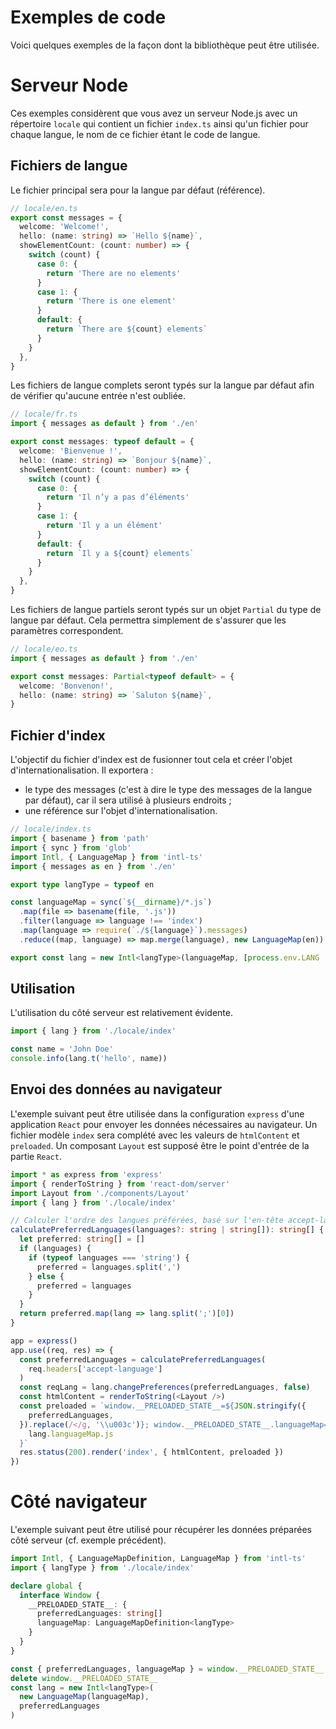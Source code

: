 # Exemples de code

Voici quelques exemples de la façon dont la bibliothèque peut être utilisée.

# Serveur Node

Ces exemples considèrent que vous avez un serveur Node.js avec un répertoire `locale` qui contient un fichier `index.ts` ainsi qu'un fichier pour chaque langue, le nom de ce fichier étant le code de langue.

## Fichiers de langue

Le fichier principal sera pour la langue par défaut (référence).

```typescript
// locale/en.ts
export const messages = {
  welcome: 'Welcome!',
  hello: (name: string) => `Hello ${name}`,
  showElementCount: (count: number) => {
    switch (count) {
      case 0: {
        return 'There are no elements'
      }
      case 1: {
        return 'There is one element'
      }
      default: {
        return `There are ${count} elements`
      }
    }
  },
}
```

Les fichiers de langue complets seront typés sur la langue par défaut afin de vérifier qu'aucune entrée n'est oubliée.

```typescript
// locale/fr.ts
import { messages as default } from './en'

export const messages: typeof default = {
  welcome: 'Bienvenue !',
  hello: (name: string) => `Bonjour ${name}`,
  showElementCount: (count: number) => {
    switch (count) {
      case 0: {
        return 'Il n’y a pas d’éléments'
      }
      case 1: {
        return 'Il y a un élément'
      }
      default: {
        return `Il y a ${count} elements`
      }
    }
  },
}
```

Les fichiers de langue partiels seront typés sur un objet `Partial` du type de langue par défaut. Cela permettra simplement de s'assurer que les paramètres correspondent.

```typescript
// locale/eo.ts
import { messages as default } from './en'

export const messages: Partial<typeof default> = {
  welcome: 'Bonvenon!',
  hello: (name: string) => `Saluton ${name}`,
}
```

## Fichier d'index

L'objectif du fichier d'index est de fusionner tout cela et créer l'objet d'internationalisation. Il exportera :

* le type des messages (c'est à dire le type des messages de la langue par défaut), car il sera utilisé à plusieurs endroits ;
* une référence sur l'objet d'internationalisation.

```typescript
// locale/index.ts
import { basename } from 'path'
import { sync } from 'glob'
import Intl, { LanguageMap } from 'intl-ts'
import { messages as en } from './en'

export type langType = typeof en

const languageMap = sync(`${__dirname}/*.js`)
  .map(file => basename(file, '.js'))
  .filter(language => language !== 'index')
  .map(language => require(`./${language}`).messages)
  .reduce((map, language) => map.merge(language), new LanguageMap(en))

export const lang = new Intl<langType>(languageMap, [process.env.LANG || ''])
```

## Utilisation

L'utilisation du côté serveur est relativement évidente.

```typescript
import { lang } from './locale/index'

const name = 'John Doe'
console.info(lang.t('hello', name))
```

## Envoi des données au navigateur

L'exemple suivant peut être utilisée dans la configuration `express` d'une application `React` pour envoyer les données nécessaires au navigateur. Un fichier modèle `index` sera complété avec les valeurs de `htmlContent` et `preloaded`. Un composant `Layout` est supposé être le point d'entrée de la partie `React`.

```typescript
import * as express from 'express'
import { renderToString } from 'react-dom/server'
import Layout from './components/Layout'
import { lang } from './locale/index'

// Calculer l'ordre des langues préférées, basé sur l'en-tête accept-language
calculatePreferredLanguages(languages?: string | string[]): string[] {
  let preferred: string[] = []
  if (languages) {
    if (typeof languages === 'string') {
      preferred = languages.split(',')
    } else {
      preferred = languages
    }
  }
  return preferred.map(lang => lang.split(';')[0])
}

app = express()
app.use((req, res) => {
  const preferredLanguages = calculatePreferredLanguages(
    req.headers['accept-language']
  )
  const reqLang = lang.changePreferences(preferredLanguages, false)
  const htmlContent = renderToString(<Layout />)
  const preloaded = `window.__PRELOADED_STATE__=${JSON.stringify({
    preferredLanguages,
  }).replace(/</g, '\\u003c')}; window.__PRELOADED_STATE__.languageMap=${
    lang.languageMap.js
  }`
  res.status(200).render('index', { htmlContent, preloaded })
})
```

# Côté navigateur

L'exemple suivant peut être utilisé pour récupérer les données préparées côté serveur (cf. exemple précédent).

```typescript
import Intl, { LanguageMapDefinition, LanguageMap } from 'intl-ts'
import { langType } from './locale/index'

declare global {
  interface Window {
    __PRELOADED_STATE__: {
      preferredLanguages: string[]
      languageMap: LanguageMapDefinition<langType>
    }
  }
}

const { preferredLanguages, languageMap } = window.__PRELOADED_STATE__
delete window.__PRELOADED_STATE__
const lang = new Intl<langType>(
  new LanguageMap(languageMap),
  preferredLanguages
)
```
